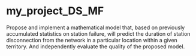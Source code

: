 # my_project_DS_MF
Propose and implement a mathematical model that, based on previously accumulated statistics on station failure, will predict the duration of station disconnection from the network in a particular location within a given territory. And independently evaluate the quality of the proposed model.
